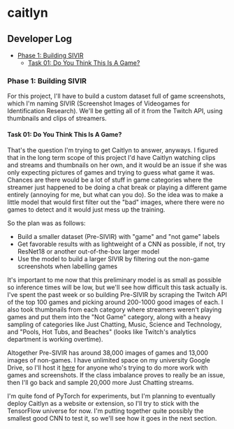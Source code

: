 # caitlyn

## Developer Log

- [Phase 1: Building SIVIR](#phase-1-building-sivir)
  - [Task 01: Do You Think This Is A Game?](#task-01-do-you-think-this-is-a-game)

### Phase 1: Building SIVIR

For this project, I'll have to build a custom dataset full of game screenshots, which I'm naming SIVIR (Screenshot Images of Videogames for Identification Research). We'll be getting all of it from the Twitch API, using thumbnails and clips of streamers. 

#### Task 01: Do You Think This Is A Game?

That's the question I'm trying to get Caitlyn to answer, anyways. I figured that in the long term scope of this project I'd have Caitlyn watching clips and streams and thumbnails on her own, and it would be an issue if she was only expecting pictures of games and trying to guess what game it was. Chances are there would be a lot of stuff in game categories where the streamer just happened to be doing a chat break or playing a different game entirely (annoying for me, but what can you do). So the idea was to make a little model that would first filter out the "bad" images, where there were no games to detect and it would just mess up the training.

So the plan was as follows:
 - Build a smaller dataset (Pre-SIVIR) with "game" and "not game" labels
 - Get favorable results with as lightweight of a CNN as possible, if not, try ResNet18 or another out-of-the-box larger model
 - Use the model to build a larger SIVIR by filtering out the non-game screenshots when labelling games

It's important to me now that this preliminary model is as small as possible so inference times will be low, but we'll see how difficult this task actually is. I've spent the past week or so building Pre-SIVIR by scraping the Twitch API of the top 100 games and picking around 200-1000 good images of each. I also took thumbnails from each category where streamers weren't playing games and put them into the "Not Game" category, along with a heavy sampling of categories like Just Chatting, Music, Science and Technology, and "Pools, Hot Tubs, and Beaches" (looks like Twitch's analytics department is working overtime). 

Altogether Pre-SIVIR has around 38,000 images of games and 13,000 images of non-games. I have unlimited space on my university Google Drive, so I'll host it [here](https://drive.google.com/file/d/1jksM6F0pnA_3fxajx5n7WmIvSeus6csD/view?usp=sharing) for anyone who's trying to do more work with games and screenshots. If the class imbalance proves to really be an issue, then I'll go back and sample 20,000 more Just Chatting streams.

I'm quite fond of PyTorch for experiments, but I'm planning to eventually deploy Caitlyn as a website or extension, so I'll try to stick with the TensorFlow universe for now. I'm putting together quite possibly the smallest good CNN to test it, so we'll see how it goes in the next section.
